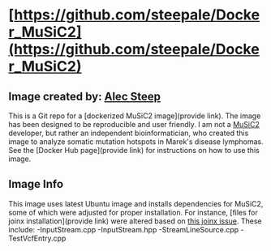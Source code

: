# [https://github.com/steepale/Docker_MuSiC2](https://github.com/steepale/Docker_MuSiC2)

## Image created by: [Alec Steep](https://github.com/steepale)

This is a Git repo for a [dockerized MuSiC2 image](provide link). The image has been designed to be reproducible and user friendly. I am not a [MuSiC2](https://github.com/ding-lab/MuSiC2) developer, but rather an independent bioinformatician, who created this image to analyze somatic mutation hotspots in Marek's disease lymphomas. See the [Docker Hub page](provide link) for instructions on how to use this image.

## Image Info

This image uses latest Ubuntu image and installs dependencies for MuSiC2, some of which were adjusted for proper installation. For instance, [files for joinx installation](provide link) were altered based on [this joinx issue](https://github.com/genome/joinx/commit/ba66b5cd790d1798ce797a934df0483330429aac).
These include:
    -InputStream.cpp
    -InputStream.hpp
    -StreamLineSource.cpp
    -TestVcfEntry.cpp



